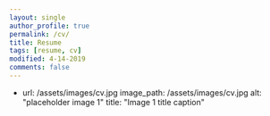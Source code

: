 ```yaml
---
layout: single
author_profile: true
permalink: /cv/
title: Resume
tags: [resume, cv]
modified: 4-14-2019
comments: false
---
```


  - url: /assets/images/cv.jpg
    image_path: /assets/images/cv.jpg
    alt: "placeholder image 1"
    title: "Image 1 title caption"



